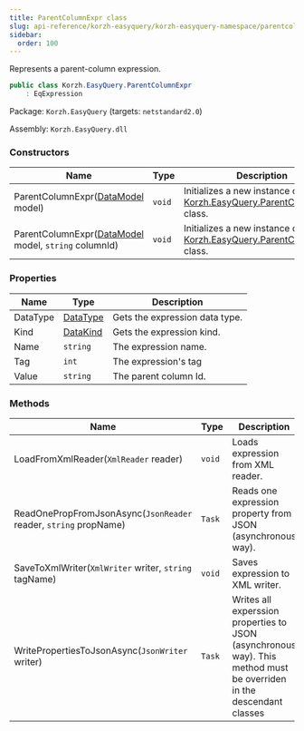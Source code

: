 ```yaml
---
title: ParentColumnExpr class
slug: api-reference/korzh-easyquery/korzh-easyquery-namespace/parentcolumnexpr-class
sidebar:
  order: 100
---
```


Represents a parent-column expression.
```csharp
public class Korzh.EasyQuery.ParentColumnExpr
    : EqExpression

```
Package: `Korzh.EasyQuery` (targets: `netstandard2.0`)

Assembly: `Korzh.EasyQuery.dll`

### Constructors

| Name | Type | Description | 
| --- | --- | --- | 
| ParentColumnExpr([DataModel](///easyquery/docs/api-reference/korzh-easyquery/korzh-easyquery-namespace/datamodel-class) model) | `void` | Initializes a new instance of the [Korzh.EasyQuery.ParentColumnExpr](///easyquery/docs/api-reference/korzh-easyquery/korzh-easyquery-namespace/parentcolumnexpr-class) class. | 
| ParentColumnExpr([DataModel](///easyquery/docs/api-reference/korzh-easyquery/korzh-easyquery-namespace/datamodel-class) model, `string` columnId) | `void` | Initializes a new instance of the [Korzh.EasyQuery.ParentColumnExpr](///easyquery/docs/api-reference/korzh-easyquery/korzh-easyquery-namespace/parentcolumnexpr-class) class. | 


### Properties

| Name | Type | Description | 
| --- | --- | --- | 
| DataType | [DataType](///easyquery/docs/api-reference/easydata-core/easydata-namespace/datatype-enum) | Gets the expression data type. | 
| Kind | [DataKind](///easyquery/docs/api-reference/korzh-easyquery/korzh-easyquery-namespace/datakind-enum) | Gets the expression kind. | 
| Name | `string` | The expression name. | 
| Tag | `int` | The expression's tag | 
| Value | `string` | The parent column Id. | 


### Methods

| Name | Type | Description | 
| --- | --- | --- | 
| LoadFromXmlReader(`XmlReader` reader) | `void` | Loads expression from XML reader. | 
| ReadOnePropFromJsonAsync(`JsonReader` reader, `string` propName) | `Task` | Reads one expression property from JSON (asynchronous way). | 
| SaveToXmlWriter(`XmlWriter` writer, `string` tagName) | `void` | Saves expression to XML writer. | 
| WritePropertiesToJsonAsync(`JsonWriter` writer) | `Task` | Writes all experssion properties to JSON (asynchronous way).  This method must be overriden in the descendant classes |
